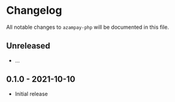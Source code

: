 # Changelog

All notable changes to `azampay-php` will be documented in this file.

## Unreleased

-   ...

## 0.1.0 - 2021-10-10

-  Initial release
